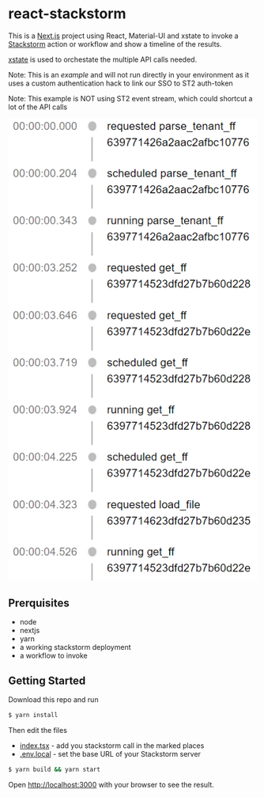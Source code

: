 # react-stackstorm

This is a [Next.js](https://nextjs.org/) project using React, Material-UI and xstate to
invoke a [Stackstorm](https://stackstorm.com/) action or workflow and show a timeline of the
results.

[xstate](https://xstate.js.org/docs/) is used to orchestate the multiple API calls needed.

Note: This is an _example_ and will not run directly in your environment as it uses
      a custom authentication hack to link our SSO to ST2 auth-token

Note: This example is NOT using ST2 event stream, which could shortcut a lot of the
      API calls

![Timeline](timeline.png)

## Prerquisites

* node
* nextjs
* yarn
* a working stackstorm deployment
* a workflow to invoke

## Getting Started

Download this repo and run

``` bash
$ yarn install

```

Then edit the files
* [index.tsx](pages/index.tsx) - add you stackstorm call in the marked places
* [.env.local](.env.local) - set the base URL of your Stackstorm server


```bash
$ yarn build && yarn start
```

Open [http://localhost:3000](http://localhost:3000) with your browser to see the result.

